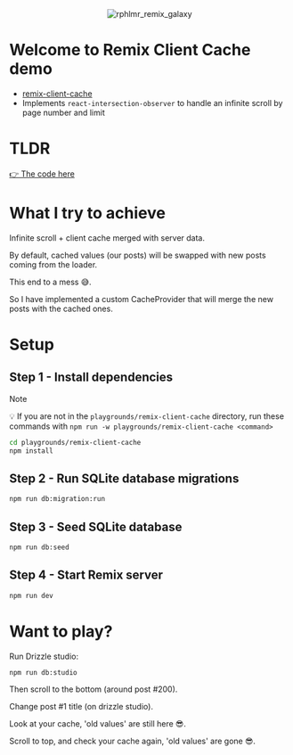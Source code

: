 <div align="center">
  <img src="https://github.com/rphlmr/supa-fly-stack/assets/20722140/06a0310e-f97b-4cd9-9eaa-e380c4d184bf" alt="rphlmr_remix_galaxy" />
</div>

# Welcome to Remix Client Cache demo

- [remix-client-cache](https://github.com/Code-Forge-Net/remix-client-cache)
- Implements `react-intersection-observer` to handle an infinite scroll by page number and limit

# TLDR
 [👉 The code here](./app/routes/_index.tsx)

# What I try to achieve
Infinite scroll + client cache merged with server data.

By default, cached values (our posts) will be swapped with new posts coming from the loader.

This end to a mess 😅.

So I have implemented a custom CacheProvider that will merge the new posts with the cached ones.

# Setup

## Step 1 - Install dependencies
> [!NOTE]
> 
> 💡 If you are not in the `playgrounds/remix-client-cache` directory, run these commands with `npm run -w playgrounds/remix-client-cache <command>`

```sh
cd playgrounds/remix-client-cache
npm install
```

## Step 2 - Run SQLite database migrations
```sh
npm run db:migration:run
```

## Step 3 - Seed SQLite database
```sh
npm run db:seed
```

## Step 4 - Start Remix server
```sh
npm run dev
```

# Want to play?

Run Drizzle studio:
```sh
npm run db:studio
```

Then scroll to the bottom (around post #200).

Change post #1 title (on drizzle studio).

Look at your cache, 'old values' are still here 😎.

Scroll to top, and check your cache again, 'old values' are gone 😎.